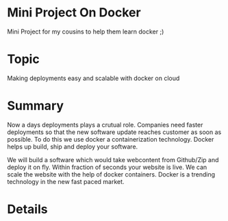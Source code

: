 # Mini Project On Docker
Mini Project for my cousins to help them learn docker ;)

# Topic
Making deployments easy and scalable with docker on cloud

# Summary 
Now a days deployments plays a crutual role. Companies need faster deployments so that the new software update reaches customer as soon as possible. To do this we use docker a containerization technology. 
Docker helps up build, ship and deploy your software.

We will build a software which would take webcontent from Github/Zip and deploy it on fly. Within fraction of seconds your website is live. We can scale the website with the help of docker containers. Docker is a trending technology in the new fast paced market.

# Details
